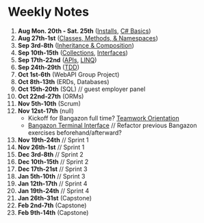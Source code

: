 # Weekly Notes

1. **Aug Mon. 20th - Sat. 25th** ([Installs](https://github.com/nss-evening-cohort-7/notes/blob/master/topics/installs.md), [C# Basics](https://github.com/nss-evening-cohort-7/notes/blob/master/topics/c-sharp-basics.md))
1. **Aug 27th-1st** ([Classes, Methods, & Namespaces](https://github.com/nss-evening-cohort-7/notes/blob/master/topics/oop-basics.md))
1. **Sep 3rd-8th** ([Inheritance & Composition](https://github.com/nss-evening-cohort-7/notes/blob/master/topics/inheritance.md))
1. **Sep 10th-15th** ([Collections](https://github.com/nss-evening-cohort-7/notes/blob/master/topics/collections.md), [Interfaces](https://github.com/nss-evening-cohort-7/notes/blob/master/topics/interfaces.md))
1. **Sep 17th-22nd** ([APIs](https://github.com/nss-evening-cohort-7/notes/blob/master/topics/webapi.md), [LINQ](https://github.com/nss-evening-cohort-7/notes/blob/master/topics/linq.md))
1. **Sep 24th-29th** ([TDD](https://github.com/nss-evening-cohort-7/notes/blob/master/topics/tdd.md))
1. **Oct 1st-6th** (WebAPI Group Project)
1. **Oct 8th-13th** (ERDs, Databases)
1. **Oct 15th-20th** (SQL) // guest employer panel
1. **Oct 22nd-27th** (ORMs)
1. **Nov 5th-10th** (Scrum)
1. **Nov 12st-17th** (null)
	- Kickoff for Bangazon full time?
		[Teamwork Orientation](https://github.com/nashville-software-school/teamwork-orientation)
	- [Bangazon Terminal Interface](https://github.com/nss-evening-cohort-7/bangazon-inc/blob/master/projects/BANGAZON_TERMINAL_INTERFACE.md) // Refactor previous Bangazon exercises beforehand/afterward?
1. **Nov 19th-24th** // Sprint 1
1. **Nov 26th-1st** // Sprint 1
1. **Dec 3rd-8th** // Sprint 2
1. **Dec 10th-15th** // Sprint 2
1. **Dec 17th-21st** // Sprint 3
1. **Jan 5th-10th** // Sprint 3
1. **Jan 12th-17th** // Sprint 4
1. **Jan 19th-24th** // Sprint 4
1. **Jan 26th-31st** (Capstone)
1. **Feb 2nd-7th** (Capstone)
1. **Feb 9th-14th** (Capstone)
